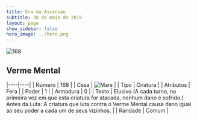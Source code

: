 ```yaml
---
title: Era da Ascensão
subtitle: 30 de maio de 2019
layout: page
show_sidebar: false
hero_image: ../hero.png
---
```


![168](https://cdn.keyforgegame.com/media/card_front/pt/435_168_X3PHWH6J8CV3_pt.png)

## Verme Mental

|----|----|
| Número | 168 |
| Casa | ![Mars](https://archonarcana.com/images/thumb/d/de/Mars.png/22px-Mars.png "Marte") |
| Tipo | Criatura |
| Atributos | Fera |
| Poder | 1 |
| Armadura | 0 |
| Texto | Elusivo.(A cada turno, na primeira vez em que esta criatura for atacada, nenhum dano é sofrido.) Antes da Luta: A criatura que luta contra o Verme Mental causa dano igual ao seu poder a cada um de seus vizinhos. |
| Raridade | Comum |
